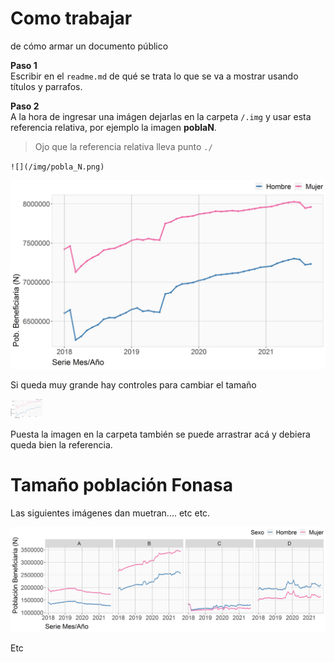 # Como trabajar

de cómo armar un documento público

**Paso 1**   
Escribir en el `readme.md` de qué se trata lo que se va a mostrar usando títulos y parrafos.

**Paso 2**   
A la hora de ingresar una imágen dejarlas en la carpeta `/.img` y usar esta referencia relativa, por ejemplo la imagen **poblaN**. 

> Ojo que la referencia relativa lleva punto `./`

`![](/img/pobla_N.png)`

![](./img/pobla_N.png)

Si queda muy grande hay controles para cambiar el tamaño

<img src="./img/pobla_N.png" style="zoom:5%;" />

Puesta la imagen en la carpeta también se puede arrastrar acá y debiera queda bien la referencia.



# Tamaño población Fonasa

Las siguientes imágenes dan muetran.... etc etc.

<img src="img/pobla_N_tramo.png" alt="pobla_N_tramo" style="zoom:80%;" />



Etc











